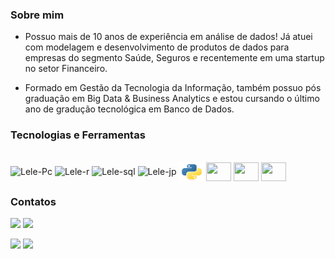 ### Sobre mim

- Possuo mais de 10 anos de experiência em análise de dados! Já atuei com modelagem e desenvolvimento de produtos de dados para empresas do segmento Saúde, Seguros e recentemente em uma startup no setor Financeiro. 

- Formado em Gestão da Tecnologia da Informação, também possuo pós graduação em Big Data & Business Analytics e estou cursando o último ano de gradução tecnológica em Banco de Dados. 

### Tecnologias e Ferramentas
<div style="display: inline_block"><br>
  
  <img align="center" alt="Lele-Pc" height="30" width="40" src="https://cdn.jsdelivr.net/gh/devicons/devicon/icons/pycharm/pycharm-original.svg">
  <img align="center" alt="Lele-r" height="30" width="40" src="https://cdn.jsdelivr.net/gh/devicons/devicon/icons/r/r-original.svg">
  <img align="center" alt="Lele-sql" height="30" width="40" src="https://cdn.jsdelivr.net/gh/devicons/devicon/icons/postgresql/postgresql-original.svg">
  <img align="center" alt="Lele-jp" height="30" width="40" src="https://cdn.jsdelivr.net/gh/devicons/devicon/icons/jupyter/jupyter-original-wordmark.svg">
  <img align="center" alt="Lele-Python" height="30" width="40" src="https://raw.githubusercontent.com/devicons/devicon/master/icons/python/python-original.svg">
<img align="center" height="30" width="40" src="https://cdn.jsdelivr.net/gh/devicons/devicon/icons/amazonwebservices/amazonwebservices-plain-wordmark.svg" />         
<img align="center" height="30" width="40" src="https://cdn.jsdelivr.net/gh/devicons/devicon/icons/docker/docker-original-wordmark.svg" />        
<img align="center" height="30" width="40" src="https://cdn.jsdelivr.net/gh/devicons/devicon/icons/git/git-original.svg" />
  
</div>

### Contatos

<div> 
  
  <a href="mailto:iosbilario@gmail.com" target="_blank"><img src="https://img.shields.io/badge/Gmail-D14836?style=for-the-badge&logo=gmail&logoColor=white" target="_blank"></a>
 	<a href="https://www.linkedin.com/in/lepereira31/" target="_blank"><img src="https://img.shields.io/badge/LinkedIn-0077B5?style=for-the-badge&logo=linkedin&logoColor=white" target="_blank"></a>
  
</div>


<div>
  
<img height="150em" src="https://github-readme-stats.vercel.app/api/top-langs/?username=lbp1pereira&layout=compact&langs_count=7&theme=dracula"/>
<img height="150em" src="https://github-readme-stats.vercel.app/api?username=lbp1pereira&show_icons=true&theme=dracula&include_all_commits=true&count_private=true"/> 
</div>
  
